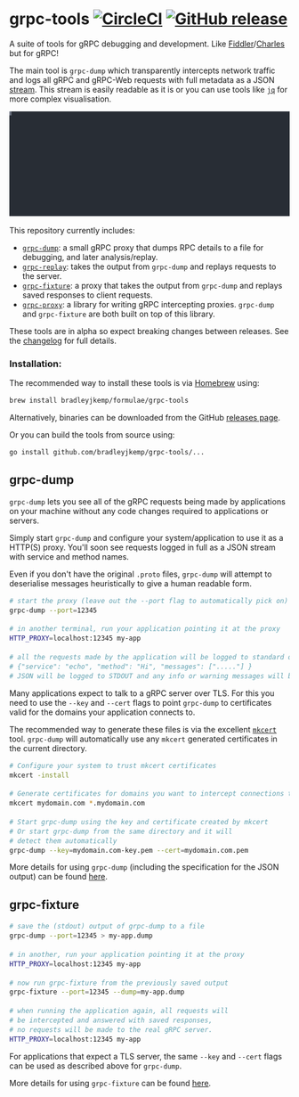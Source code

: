 # grpc-tools [![CircleCI](https://circleci.com/gh/bradleyjkemp/grpc-tools/tree/master.svg?style=svg)](https://circleci.com/gh/bradleyjkemp/grpc-tools/tree/master) [![GitHub release](https://img.shields.io/github/release/bradleyjkemp/grpc-tools.svg)](https://github.com/bradleyjkemp/grpc-tools/releases/latest)

A suite of tools for gRPC debugging and development. Like [Fiddler](https://www.telerik.com/fiddler)/[Charles](https://www.charlesproxy.com/) but for gRPC!

The main tool is `grpc-dump` which transparently intercepts network traffic and logs all gRPC and gRPC-Web requests with full metadata as a JSON [stream](grpc-dump/README.md#JSON-stream-output). This stream is easily readable as it is or you can use tools like [`jq`](https://stedolan.github.io/jq/) for more complex visualisation.

![demo](demo.svg "Simple grpc-dump demo")

This repository currently includes:
* [`grpc-dump`](#grpc-dump): a small gRPC proxy that dumps RPC details to a file for debugging, and later analysis/replay.
* [`grpc-replay`](grpc-replay): takes the output from `grpc-dump` and replays requests to the server.
* [`grpc-fixture`](#grpc-fixture): a proxy that takes the output from `grpc-dump` and replays saved responses to client requests.
* [`grpc-proxy`](grpc-proxy): a library for writing gRPC intercepting proxies. `grpc-dump` and `grpc-fixture` are both built on top of this library.

These tools are in alpha so expect breaking changes between releases. See the [changelog](CHANGELOG.md) for full details.

### Installation:
The recommended way to install these tools is via [Homebrew](https://brew.sh/) using:
```bash
brew install bradleyjkemp/formulae/grpc-tools
```

Alternatively, binaries can be downloaded from the GitHub [releases page](https://github.com/bradleyjkemp/grpc-tools/releases/latest).

Or you can build the tools from source using:
```bash
go install github.com/bradleyjkemp/grpc-tools/...
```

## grpc-dump

`grpc-dump` lets you see all of the gRPC requests being made by applications on your machine without any code changes required to applications or servers.

Simply start `grpc-dump` and configure your system/application to use it as a HTTP(S) proxy. You'll soon see requests logged in full as a JSON stream with service and method names.

Even if you don't have the original `.proto` files, `grpc-dump` will attempt to deserialise messages heuristically to give a human readable form.
```bash
# start the proxy (leave out the --port flag to automatically pick on)
grpc-dump --port=12345

# in another terminal, run your application pointing it at the proxy
HTTP_PROXY=localhost:12345 my-app

# all the requests made by the application will be logged to standard output in the grpc-dump window e.g.
# {"service": "echo", "method": "Hi", "messages": ["....."] }
# JSON will be logged to STDOUT and any info or warning messages will be logged to STDERR
```

Many applications expect to talk to a gRPC server over TLS. For this you need to use the `--key` and `--cert` flags to point `grpc-dump` to certificates valid for the domains your application connects to.

The recommended way to generate these files is via the excellent [`mkcert`](https://github.com/FiloSottile/mkcert) tool. `grpc-dump` will automatically use any `mkcert` generated certificates in the current directory.
```bash
# Configure your system to trust mkcert certificates
mkcert -install

# Generate certificates for domains you want to intercept connections to
mkcert mydomain.com *.mydomain.com

# Start grpc-dump using the key and certificate created by mkcert
# Or start grpc-dump from the same directory and it will
# detect them automatically
grpc-dump --key=mydomain.com-key.pem --cert=mydomain.com.pem
```

More details for using `grpc-dump` (including the specification for the JSON output) can be found [here](grpc-dump/README.md).

## grpc-fixture

```bash
# save the (stdout) output of grpc-dump to a file
grpc-dump --port=12345 > my-app.dump

# in another, run your application pointing it at the proxy
HTTP_PROXY=localhost:12345 my-app

# now run grpc-fixture from the previously saved output
grpc-fixture --port=12345 --dump=my-app.dump

# when running the application again, all requests will
# be intercepted and answered with saved responses,
# no requests will be made to the real gRPC server.
HTTP_PROXY=localhost:12345 my-app
```

For applications that expect a TLS server, the same `--key` and `--cert` flags can be used as described above for `grpc-dump`.

More details for using `grpc-fixture` can be found [here](grpc-fixture/README.md).
